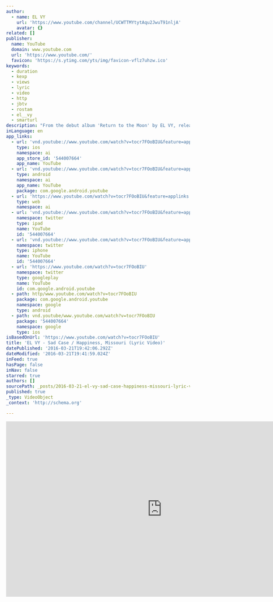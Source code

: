 ```yaml
---
author:
  - name: EL VY
    url: 'https://www.youtube.com/channel/UCWTTMYtytAqu2JwuT91nljA'
    avatar: {}
related: []
publisher:
  name: YouTube
  domain: www.youtube.com
  url: 'https://www.youtube.com/'
  favicon: 'https://s.ytimg.com/yts/img/favicon-vflz7uhzw.ico'
keywords:
  - duration
  - kexp
  - views
  - lyric
  - video
  - http
  - jbtv
  - rostam
  - el__vy
  - smarturl
description: "From the debut album 'Return to the Moon' by EL VY, released October 30, 2015 by 4AD. Edited by Kelly Lyon Special thanks to Brian Wannamaker and Falcon Art Community Warehouse shots filmed by Ben Krall Performance filmed by Michael Brown EL VY is the musical collaboration between Matt Berninger, vocalist and lyricist of The National, and Brent Knopf, the Portland musician and producer best known for his work in Ramona Falls, and his previous band, Menomena."
inLanguage: en
app_links:
  - url: 'vnd.youtube://www.youtube.com/watch?v=tocr7FOoBIU&feature=applinks'
    type: ios
    namespace: ai
    app_store_id: '544007664'
    app_name: YouTube
  - url: 'vnd.youtube://www.youtube.com/watch?v=tocr7FOoBIU&feature=applinks'
    type: android
    namespace: ai
    app_name: YouTube
    package: com.google.android.youtube
  - url: 'https://www.youtube.com/watch?v=tocr7FOoBIU&feature=applinks'
    type: web
    namespace: ai
  - url: 'vnd.youtube://www.youtube.com/watch?v=tocr7FOoBIU&feature=applinks'
    namespace: twitter
    type: ipad
    name: YouTube
    id: '544007664'
  - url: 'vnd.youtube://www.youtube.com/watch?v=tocr7FOoBIU&feature=applinks'
    namespace: twitter
    type: iphone
    name: YouTube
    id: '544007664'
  - url: 'https://www.youtube.com/watch?v=tocr7FOoBIU'
    namespace: twitter
    type: googleplay
    name: YouTube
    id: com.google.android.youtube
  - path: http/www.youtube.com/watch?v=tocr7FOoBIU
    package: com.google.android.youtube
    namespace: google
    type: android
  - path: vnd.youtube/www.youtube.com/watch?v=tocr7FOoBIU
    package: '544007664'
    namespace: google
    type: ios
isBasedOnUrl: 'https://www.youtube.com/watch?v=tocr7FOoBIU'
title: 'EL VY - Sad Case / Happiness, Missouri (Lyric Video)'
datePublished: '2016-03-21T19:42:06.292Z'
dateModified: '2016-03-21T19:41:59.024Z'
inFeed: true
hasPage: false
inNav: false
starred: true
authors: []
sourcePath: _posts/2016-03-21-el-vy-sad-case-happiness-missouri-lyric-video.md
published: true
_type: VideoObject
_context: 'http://schema.org'

---
```

<iframe src="https://cdn.embedly.com/widgets/media.html?src=https%3A%2F%2Fwww.youtube.com%2Fembed%2Ftocr7FOoBIU%3Ffeature%3Doembed&amp;url=https%3A%2F%2Fwww.youtube.com%2Fwatch%3Fv%3Dtocr7FOoBIU&amp;image=https%3A%2F%2Fi.ytimg.com%2Fvi%2Ftocr7FOoBIU%2Fhqdefault.jpg&amp;key=b7d04c9b404c499eba89ee7072e1c4f7&amp;type=text%2Fhtml&amp;schema=youtube" width="854" height="480" scrolling="no" frameborder="0" allowfullscreen="allowfullscreen" style=""></iframe>
